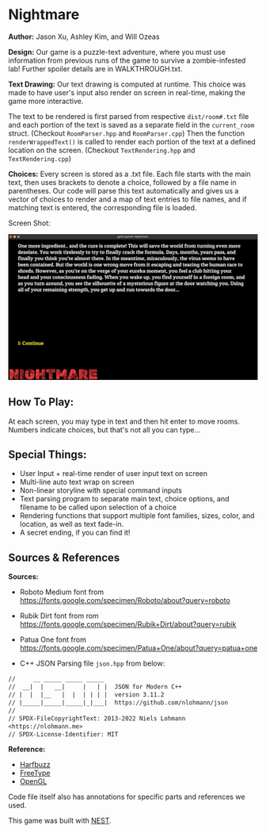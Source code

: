 # Nightmare

**Author:** Jason Xu, Ashley Kim, and Will Ozeas

**Design:** Our game is a puzzle-text adventure, where you must use information 
from previous runs of the game to survive a zombie-infested lab! Further spoiler details are in WALKTHROUGH.txt.

**Text Drawing:** Our text drawing is computed at runtime. This choice was made to have user's input also render on screen in real-time, making the game more interactive.

 The text to be rendered is first parsed from respective `dist/room#.txt` file and each portion of the text is saved as a separate field in the `current_room` struct. (Checkout `RoomParser.hpp` and `RoomParser.cpp`) Then the function `renderWrappedText()` is called to render each portion of the text at a defined location on the screen. (Checkout `TextRendering.hpp` and `TextRendering.cpp`)


**Choices:** Every screen is stored as a .txt file. Each file starts with the main text, then uses brackets to denote a choice, followed by
a file name in parentheses. Our code will parse this text automatically and gives us a vector of choices to render and a map of text entries
to file names, and if matching text is entered, the corresponding file is loaded.

Screen Shot:

![Screen Shot](screenshot.png)

## How To Play: ##

At each screen, you may type in text and then hit enter to move rooms. Numbers indicate choices, but that's not all you can type...

## Special Things: ##
* User Input + real-time render of user input text on screen
* Multi-line auto text wrap on screen
* Non-linear storyline with special command inputs
* Text parsing program to separate main text, choice options, and filename to be called upon selection of a choice
* Rendering functions that support multiple font families, sizes, color, and location, as well as text fade-in.
* A secret ending, if you can find it!

## Sources & References ##
**Sources:**
* Roboto Medium font from https://fonts.google.com/specimen/Roboto/about?query=roboto

* Rubik Dirt font from rom https://fonts.google.com/specimen/Rubik+Dirt/about?query=rubik

* Patua One font from https://fonts.google.com/specimen/Patua+One/about?query=patua+one

* C++ JSON Parsing file `json.hpp` from below:
```
//     __ _____ _____ _____
//  __|  |   __|     |   | |  JSON for Modern C++
// |  |  |__   |  |  | | | |  version 3.11.2
// |_____|_____|_____|_|___|  https://github.com/nlohmann/json
//
// SPDX-FileCopyrightText: 2013-2022 Niels Lohmann <https://nlohmann.me>
// SPDX-License-Identifier: MIT
```


**Reference:**
* [Harfbuzz](https://github.com/harfbuzz/harfbuzz-tutorial/blob/master/hello-harfbuzz-freetype.c)
* [FreeType](https://freetype.org/freetype2/docs/tutorial/step1.html#section-6)
* [OpenGL](https://learnopengl.com/In-Practice/Text-Rendering)

Code file itself also has annotations for specific parts and references we used.

This game was built with [NEST](NEST.md).

